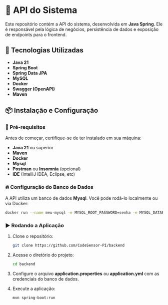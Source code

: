 # 📌 API do Sistema

Este repositório contém a API do sistema, desenvolvida em **Java Spring**. Ele é responsável pela lógica de negócios, persistência de dados e exposição de endpoints para o frontend.

## 🚀 Tecnologias Utilizadas

- **Java 21**
- **Spring Boot**
- **Spring Data JPA**
- **MySQL**
- **Docker**
- **Swagger (OpenAPI)**
- **Maven**

## 📦 Instalação e Configuração

### 🔧 Pré-requisitos
Antes de começar, certifique-se de ter instalado em sua máquina:
- **Java 21** ou superior
- **Maven**
- **Docker**
- **Mysql**
- **Postman** ou **Insomnia** (opcional)
- **IDE** (IntelliJ IDEA, Eclipse, etc)

### 🔥 Configuração do Banco de Dados
A API utiliza um banco de dados **Mysql**. Você pode rodá-lo localmente ou via Docker:

```sh
docker run --name meu-mysql -e MYSQL_ROOT_PASSWORD=senha -e MYSQL_DATABASE=meubanco -e MYSQL_USER=usuario -e MYSQL_PASSWORD=senha -p 3306:3306 -d mysql
```

### ▶️ Rodando a Aplicação

1. Clone o repositório:
   ```sh
   git clone https://github.com/CodeSensor-PI/backend
   ```
2. Acesse o diretório do projeto:
   ```sh
   cd backend
   ```
3. Configure o arquivo **application.properties** ou **application.yml** com as credenciais do banco de dados.


4. Execute a aplicação:
   ```sh
   mvn spring-boot:run
   ```



